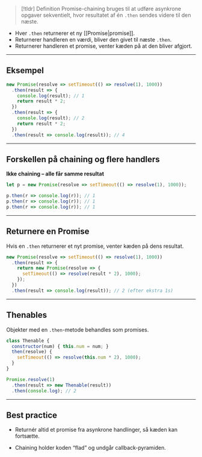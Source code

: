 > [!tldr] Definition
> Promise-chaining bruges til at udføre asynkrone opgaver sekventielt, hvor resultatet af én `.then` sendes videre til den næste.

- Hver `.then` returnerer et ny [[Promise|promise]].
- Returnerer handleren en værdi, bliver den givet til næste `.then`.
- Returnerer handleren et promise, venter kæden på at den bliver afgjort.

---

## Eksempel

```js
new Promise(resolve => setTimeout(() => resolve(1), 1000))
  .then(result => {
    console.log(result); // 1
    return result * 2;
  })
  .then(result => {
    console.log(result); // 2
    return result * 2;
  })
  .then(result => console.log(result)); // 4
```

---
## Forskellen på chaining og flere handlers

**Ikke chaining – alle får samme resultat**
```js
let p = new Promise(resolve => setTimeout(() => resolve(1), 1000));

p.then(r => console.log(r)); // 1
p.then(r => console.log(r)); // 1
p.then(r => console.log(r)); // 1
```

---
## Returnere en Promise

Hvis en `.then` returnerer et nyt promise, venter kæden på dens resultat.

```js
new Promise(resolve => setTimeout(() => resolve(1), 1000))
  .then(result => {
    return new Promise(resolve => {
      setTimeout(() => resolve(result * 2), 1000);
    });
  })
  .then(result => console.log(result)); // 2 (efter ekstra 1s)
```

---
## Thenables

Objekter med en `.then`-metode behandles som promises.
```js
class Thenable {
  constructor(num) { this.num = num; }
  then(resolve) {
    setTimeout(() => resolve(this.num * 2), 1000);
  }
}

Promise.resolve(1)
  .then(result => new Thenable(result))
  .then(console.log); // 2
```

---
## Best practice

- Returnér altid et promise fra asynkrone handlinger, så kæden kan fortsætte.
    
- Chaining holder koden “flad” og undgår callback-pyramiden.

